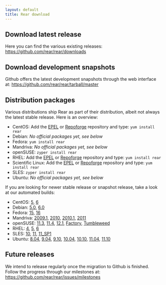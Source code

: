 ```yaml
---
layout: default
title: Rear download
---
```


## Download latest release ##
Here you can find the various existing releases:
<https://github.com/rear/rear/downloads>

## Download development snapshots ##
Github offers the latest development snapshots through the web interface at:
<https://github.com/rear/rear/tarball/master>

## Distribution packages ##
Various distributions ship Rear as part of their distribution, albeit not
always the latest stable release. Here is an overview:

 * CentOS:
   Add the [EPEL](http://apps.fedoraproject.org/packages/rear) or
   [Repoforge](http://pkgs.repoforge.org/rear/) repository and type:
   ```yum install rear```
 * Debian:
   *No official packages yet, see below*
 * Fedora:
   ```yum install rear```
 * Mandriva:
   *No official packages yet, see below*
 * openSUSE:
   ```zyper install rear```
 * RHEL:
   Add the [EPEL](http://apps.fedoraproject.org/packages/rear) or
   [Repoforge](http://pkgs.repoforge.org/rear/) repository and type:
   ```yum install rear```
 * Scientific Linux:
   Add the [EPEL](http://apps.fedoraproject.org/packages/rear) or
   [Repoforge](http://pkgs.repoforge.org/rear/) repository and type:
   ```yum install rear```
 * SLES:
   ```zyper install rear```
 * Ubuntu:
   *No official packages yet, see below*

If you are looking for newer stable release or snapshot release, take a look at
our automated builds:

 * CentOS:
    [5](http://download.opensuse.org/repositories/home:/sschapiro/CentOS_5/noarch/),
    [6](http://download.opensuse.org/repositories/home:/sschapiro/CentOS_CentOS-6/noarch/)
 * Debian:
    [5.0](http://download.opensuse.org/repositories/home:/sschapiro/Debian_5.0/all/),
    [6.0](http://download.opensuse.org/repositories/home:/sschapiro/Debian_6.0/all/)
 * Fedora:
    [15](http://download.opensuse.org/repositories/home:/sschapiro/Fedora_15/noarch/),
    [16](http://download.opensuse.org/repositories/home:/sschapiro/Fedora_16/noarch/)
 * Mandriva:
    [2009.1](http://download.opensuse.org/repositories/home:/sschapiro/Mandriva_2009.1/noarch/),
    [2010](http://download.opensuse.org/repositories/home:/sschapiro/Mandriva_2010/noarch/),
    [2010.1](http://download.opensuse.org/repositories/home:/sschapiro/Mandriva_2010.1/noarch/),
    [2011](http://download.opensuse.org/repositories/home:/sschapiro/Mandriva_2011/noarch/)
 * openSUSE:
    [11.3](http://download.opensuse.org/repositories/home:/sschapiro/openSUSE_11.3/noarch/),
    [11.4](http://download.opensuse.org/repositories/home:/sschapiro/openSUSE_11.4/noarch/),
    [12.1](http://download.opensuse.org/repositories/home:/sschapiro/openSUSE_12.1/noarch/),
    [Factory](http://download.opensuse.org/repositories/home:/sschapiro/openSUSE_Factory/noarch/),
    [Tumbleweed](http://download.opensuse.org/repositories/home:/sschapiro/openSUSE_Tumbleweed/noarch/)
 * RHEL:
    [4](http://download.opensuse.org/repositories/home:/sschapiro/RHEL_4/noarch/),
    [5](http://download.opensuse.org/repositories/home:/sschapiro/RHEL_5/noarch/),
    [6](http://download.opensuse.org/repositories/home:/sschapiro/RedHat_RHEL-6/noarch/)
 * SLES:
    [10](http://download.opensuse.org/repositories/home:/sschapiro/SLE_10/noarch/),
    [11](http://download.opensuse.org/repositories/home:/sschapiro/SLE_11/noarch/),
    [11_SP1](http://download.opensuse.org/repositories/home:/sschapiro/SLE_11_SP1/noarch/)
 * Ubuntu:
    [8.04](http://download.opensuse.org/repositories/home:/sschapiro/xUbuntu_8.04/all/),
    [9.04](http://download.opensuse.org/repositories/home:/sschapiro/xUbuntu_9.04/all/),
    [9.10](http://download.opensuse.org/repositories/home:/sschapiro/xUbuntu_9.10/all/),
    [10.04](http://download.opensuse.org/repositories/home:/sschapiro/xUbuntu_10.04/all/),
    [10.10](http://download.opensuse.org/repositories/home:/sschapiro/xUbuntu_10.10/all/),
    [11.04](http://download.opensuse.org/repositories/home:/sschapiro/xUbuntu_11.04/all/),
    [11.10](http://download.opensuse.org/repositories/home:/sschapiro/xUbuntu_11.10/all/)


## Future releases
We intend to release regularly once the migration to Github is finished.
Follow the progress through our milestones at: 
<https://github.com/rear/rear/issues/milestones>

